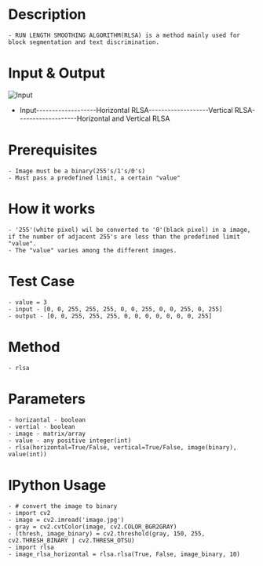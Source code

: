 # Description

	- RUN LENGTH SMOOTHING ALGORITHM(RLSA) is a method mainly used for block segmentation and text discrimination.

# Input & Output
![Input](https://github.com/Vasistareddy/python-rlsa/blob/master/images/image.jpeg)
- Input-------------------Horizontal RLSA-------------------Vertical RLSA-------------------Horizontal and Vertical RLSA

# Prerequisites

	- Image must be a binary(255's/1's/0's)
	- Must pass a predefined limit, a certain "value"

# How it works

	- '255'(white pixel) wil be converted to '0'(black pixel) in a image, if the number of adjacent 255's are less than the predefined limit "value".
	- The "value" varies among the different images.

# Test Case
	- value = 3
	- input - [0, 0, 255, 255, 255, 0, 0, 255, 0, 0, 255, 0, 255]
	- output - [0, 0, 255, 255, 255, 0, 0, 0, 0, 0, 0, 0, 255]

# Method

	- rlsa

# Parameters

	- horizantal - boolean
	- vertial - boolean
	- image - matrix/array
	- value - any positive integer(int)
	- rlsa(horizontal=True/False, vertical=True/False, image(binary), value(int))

# IPython Usage
	- # convert the image to binary
	- import cv2
	- image = cv2.imread('image.jpg')
	- gray = cv2.cvtColor(image, cv2.COLOR_BGR2GRAY)
	- (thresh, image_binary) = cv2.threshold(gray, 150, 255, cv2.THRESH_BINARY | cv2.THRESH_OTSU)
	- import rlsa
	- image_rlsa_horizontal = rlsa.rlsa(True, False, image_binary, 10)



